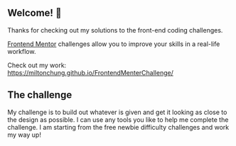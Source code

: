 ## Welcome! 👋

Thanks for checking out my solutions to the front-end coding challenges.

[Frontend Mentor](https://www.frontendmentor.io) challenges allow you to improve your skills in a real-life workflow.

Check out my work: https://miltonchung.github.io/FrontendMenterChallenge/

## The challenge

My challenge is to build out whatever is given and get it looking as close to the design as possible. I can use any tools you like to help me complete the challenge. I am starting from the free newbie difficulty challenges and work my way up!
